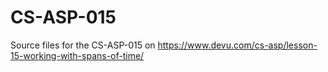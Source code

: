 # CS-ASP-015
Source files for the CS-ASP-015 on https://www.devu.com/cs-asp/lesson-15-working-with-spans-of-time/
